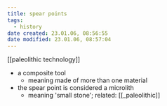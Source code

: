 ```yaml
---
title: spear points
tags:
  - history
date created: 23.01.06, 08:56:55
date modified: 23.01.06, 08:57:04
---
```


[[paleolithic technology]]

- a composite tool
	- meaning made of more than one material
- the spear point is considered a microlith
	- meaning 'small stone'; related: [[_paleolithic]]

